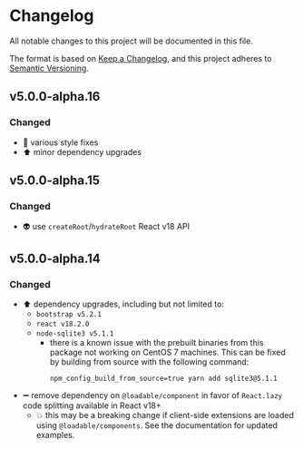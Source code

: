 # Changelog
All notable changes to this project will be documented in this file.

The format is based on [Keep a Changelog](https://keepachangelog.com/en/1.0.0/),
and this project adheres to [Semantic Versioning](https://semver.org/spec/v2.0.0.html).

## v5.0.0-alpha.16

### Changed
- 💄 various style fixes
- ⬆️ minor dependency upgrades

## v5.0.0-alpha.15

### Changed
- 👽 use `createRoot`/`hydrateRoot` React v18 API

## v5.0.0-alpha.14

### Changed
- ⬆️ dependency upgrades,  including but not limited to:
  * `bootstrap v5.2.1`
  * `react v18.2.0`
  * `node-sqlite3 v5.1.1`
    + there is a known issue with the prebuilt binaries from this package not working on
      CentOS 7 machines. This can be fixed by building from source with the following
      command:
      ```
      npm_config_build_from_source=true yarn add sqlite3@5.1.1
      ```
- ➖ remove dependency on `@loadable/component` in favor of `React.lazy` code splitting
  available in React v18+
  * 💥 this may be a breaking change if client-side extensions are loaded using
    `@loadable/components`. See the documentation for updated examples.
